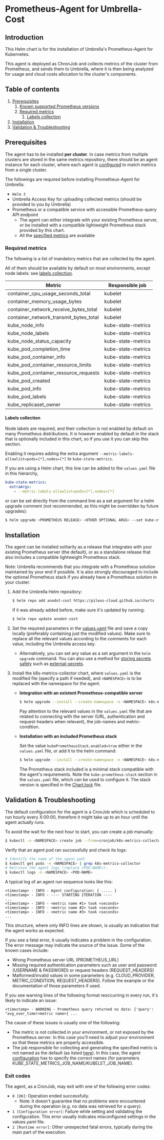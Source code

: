 # Prometheus-Agent for Umbrella-Cost

## Introduction

This Helm chart is for the installation of Umbrella's Prometheus-Agent for Kubernetes.

This agent is deployed as ChronJob and collects metrics of the cluster from Prometheus, and sends them to Umbrella, 
where it is then being analyzed for usage and cloud costs allocation to the cluster's components. 


## Table of contents

1. [Prerequisites](#prerequisites)
   1. [Known supported Prometheus versions](#known-supported-prometheus-versions)
   2. [Required metrics](#required-metrics)
      1. [Labels collection](#labels-collection)
2. [Installation](#installation)
3. [Validation & Troubleshooting](#validation--troubleshooting)

## Prerequisites

The agent has to be installed **per cluster**.  In case metrics from multiple clusters are stored in the same metrics
repository, there should be an agent instance for each cluster, where each agent is [configured](values.yaml) to match metrics
from a single cluster. 

The followings are required before installing Prometheus-Agent for Umbrella:
- `Helm 3`
- Umbrella Access Key for uploading collected metrics (should be provided to you by Umbrella)
- Prometheus or a compatible service with accessible Prometheus-query API endpoint
  - The agent can either integrate with your existing Prometheus server, or be installed with a compatible lightweight
    Prometheus stack provided by this chart.
  - All the [specified metrics](#required-metrics) are available

### Required metrics

The following is a list of mandatory metrics that are collected by the agent.

All of them should be available by default on most environments, except node labels: 
see [labels collection](#labels-collection).


| Metric                                 | Responsible job    |
|----------------------------------------|--------------------|
| container_cpu_usage_seconds_total      | kubelet            |
| container_memory_usage_bytes           | kubelet            |
| container_network_receive_bytes_total  | kubelet            |
| container_network_transmit_bytes_total | kubelet            |
| kube_node_info                         | kube-state-metrics |
| kube_node_labels                       | kube-state-metrics |
| kube_node_status_capacity              | kube-state-metrics |
| kube_pod_completion_time               | kube-state-metrics |
| kube_pod_container_info                | kube-state-metrics |
| kube_pod_container_resource_limits     | kube-state-metrics |
| kube_pod_container_resource_requests   | kube-state-metrics |
| kube_pod_created                       | kube-state-metrics |
| kube_pod_info                          | kube-state-metrics |
| kube_pod_labels                        | kube-state-metrics |
| kube_replicaset_owner                  | kube-state-metrics |


#### Labels collection
Node labels are required, and their collection is not enabled by default on many Prometheus distributions. It is however
enabled by default in the stack that is optionally included in this chart, so if you use it you can skip this
section.

Enabling it requires adding the extra argument `--metric-labels-allowlist=pods=[*],nodes=[*]` to `kube-state-metrics`.

If you are using a Helm chart, this line can be added to the `values.yaml` file in this hierarchy,
```yaml
kube-state-metrics:
  extraArgs:
    - --metric-labels-allowlist=pods=[*],nodes=[*]
```
or can be set directly from the command line as a set argument for a helm upgrade comment (not recommended, as this
might be overridden by future upgrades):
```bash
$ helm upgrade <PROMETHEUS RELEASE> <OTHER OPTIONAL ARGS> --set kube-state-metrics.extraArgs[0]=--metric-labels-allowlist=pods=[*],nodes=[*]
```


## Installation

The agent can be installed solitarily as a release that integrates with your existing Prometheus server (the default),
or as a standalone release that also includes a compatible lightweight Prometheus stack.

Note: Umbrella recommends that you integrate with a Prometheus solution maintained by your end if possible. It is also
strongly discouraged to include the optional Prometheus stack if you already have a Prometheus solution in your cluster.

1. Add the Umbrella Helm repository:
   ```bash
   $ helm repo add anodot-cost https://pileus-cloud.github.io/charts
   ```
   If it was already added before, make sure it's updated by running:
   ```bash
   $ helm repo update anodot-cost
   ```

2. Set the required parameters in the [values.yaml](values.yaml) file and save a copy locally (preferably containing 
   just the modified values). Make sure to replace all the relevant values according to the comments for each value,
   including the Umbrella access key.
   * Alternatively, you can set any value as a set argument in the `helm upgrade` command. You can also use a method for
     [storing secrets safely](storing-secrets.md) such as [external-secrets](https://external-secrets.io/).
    
3. Install the k8s-metrics-collector chart, where `values.yaml` is the modified file (specify a path if needed), and
   `<NAMESPACE>` is to be replaced with the namespace for the agent.

   * **Integration with an existent Prometheus-compatible server**
     ```bash
     $ helm upgrade --install --create-namespace -n <NAMESPACE> k8s-metrics-collector anodot-cost/k8s-metrics-collector -f values.yaml
     ```
     Pay attention to the relevant values in the `values.yaml` file that are related to connecting with the server (URL,
     authentication and request-headers when relevant), the job-names and metric-condition.
   
   * **Installation with an included Prometheus stack**
     
     Set the value `kubePrometheusStack.enabled=true` either in the `values.yaml` file, or add it to the helm command:
     ```bash
     $ helm upgrade --install --create-namespace -n <NAMESPACE> k8s-metrics-collector anodot-cost/k8s-metrics-collector -f values.yaml --set kubePrometheusStack.enabled=true
     ```
     The Prometheus stack included is a minimal stack compatible with the agent's requirements. Note the
     `kube-prometheus-stack` section in the `values.yaml` file, which can be used to configure it. The stack version is
     specified in the [Chart.lock](Chart.lock) file.


## Validation & Troubleshooting
The default configuration for the agent is a CronJob which is scheduled to run hourly every X:00:00, therefore it might
take up to an hour until the agent actually runs.

To avoid the wait for the next hour to start, you can create a job manually:
```bash
$ kubectl -n <NAMESPACE> create job --from=cronjob/k8s-metrics-collector k8s-metrics-collector-manual-run
```
Verify that an agent pod ran successfully and check its logs:
```bash
# Identify the name of the agent pod:
$ kubectl get pods -n <NAMESPACE> | grep k8s-metrics-collector
# Retrieve the agent logs (replace <POD-NAME>):
$ kubectl logs -n <NAMESPACE> <POD-NAME>
```
A typical log of an agent run sequence looks like this:
```
<timestamp> - INFO - Agent configuration: { ..... }
<timestamp> - INFO - ---- STARTING ITERATION ----
...
<timestamp> - INFO - <metric name #1> took <seconds>
<timestamp> - INFO - <metric name #2> took <seconds>
<timestamp> - INFO - <metric name #3> took <seconds>
...
```
This structure, where only INFO lines are shown, is usually an indication that the agent works as expected.

If you see a fatal error, it usually indicates a problem in the configuration. The error message may indicate the source
of the issue. Some of the known cases include:
* Wrong Prometheus server URL (PROMETHEUS_URL)
* Missing required authentication parameters such as user and password (USERNAME & PASSWORD) or request headers
  (REQUEST_HEADERS)
* Malformed/invalid values in some parameters (e.g. CLOUD_PROVIDER, METRIC_CONDITION, REQUEST_HEADERS). Follow the
  example or the documentation of those parameters if used.

If you see warning lines of the following format reoccurring in every run, it's likely to indicate an issue:
```
<timestamp> - WARNING - Prometheus query returned no data: {'query': "avg_over_time(<metric name>{ ...
```
The cause of these issues is usually one of the following:
* The metric is not collected in your environment, or not exposed by the Prometheus server. In this case you'll need to
  adjust your environment so that these metrics are properly accessible.
* The job responsible for collecting and generating the specified metric is not named as the default (as listed
  [here](#required-metrics)). In this case, the agent [configuration](values.yaml) has to specify the correct names (for
  parameters KUBE_STATE_METRICS_JOB_NAME/KUBELET_JOB_NAME).

### Exit codes
The agent, as a CronJob, may exit with one of the following error codes:

* `0 [OK]`: Operation ended successfully.
  * Note: it doesn't guarantee that no problems were encountered during the operation (e.g. no data was retrieved for a
    query).
* `1 [Configuration error]`: Failure while setting and validating the configuration. This error usually indicates
  misconfigured settings in the values.yaml file.   
* `2 [Runtime error]`: Other unexpected fatal errors, typically during the main part of the execution.  